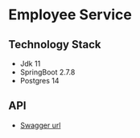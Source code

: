 # Employee Service

## Technology Stack

* Jdk 11
* SpringBoot 2.7.8
* Postgres 14

## API 

* [Swagger url](http://localhost:8081/swagger-ui/)
